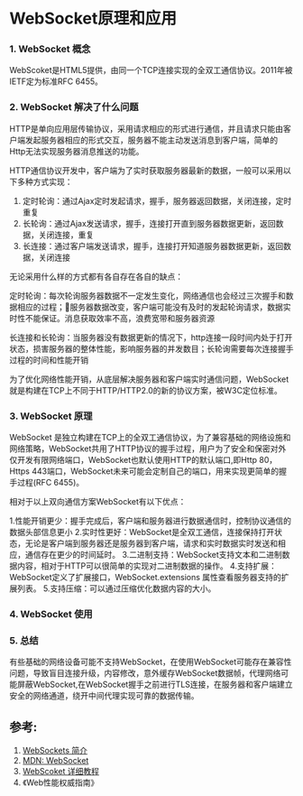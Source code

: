 # WebSocket原理和应用

### 1. WebSocket 概念

WebScoket是HTML5提供，由同一个TCP连接实现的全双工通信协议。2011年被IETF定为标准RFC 6455。

### 2. WebSocket 解决了什么问题

HTTP是单向应用层传输协议，采用请求相应的形式进行通信，并且请求只能由客户端发起服务器相应的形式交互，服务器不能主动发送消息到客户端，简单的Http无法实现服务器消息推送的功能。

HTTP通信协议开发中，客户端为了实时获取服务器最新的数据，一般可以采用以下多种方式实现：

1. 定时轮询：通过Ajax定时发起请求，握手，服务器返回数据，关闭连接，定时重复
2. 长轮询：通过Ajax发送请求，握手，连接打开直到服务器数据更新，返回数据，关闭连接，重复
3. 长连接：通过客户端发送请求，握手，连接打开知道服务器数据更新，返回数据，关闭连接

无论采用什么样的方式都有各自存在各自的缺点：

定时轮询：每次轮询服务器数据不一定发生变化，网络通信也会经过三次握手和数据相应的过程；服务器数据改变，客户端可能没有及时的发起轮询请求，数据实时性不能保证。消息获取效率不高，浪费宽带和服务器资源

长连接和长轮询：当服务器没有数据更新的情况下，http连接一段时间内处于打开状态，损害服务器的整体性能，影响服务器的并发数目；长轮询需要每次连接握手过程的时间和性能开销

为了优化网络性能开销，从底层解决服务器和客户端实时通信问题，WebSocket就是构建在TCP上不同于HTTP/HTTP2.0的新的协议方案，被W3C定位标准。

### 3. WebSocket 原理

WebSocket 是独立构建在TCP上的全双工通信协议，为了兼容基础的网络设施和网络策略，WebSocket共用了HTTP协议的握手过程，用户为了安全和保密对外仅开发有限网络端口，WebSocket也默认使用HTTP的默认端口,即Http 80，Https 443端口，WebSocket未来可能会定制自己的端口，用来实现更简单的握手过程(RFC 6455)。

相对于以上双向通信方案WebSocket有以下优点：

1.性能开销更少：握手完成后，客户端和服务器进行数据通信时，控制协议通信的数据头部信息更小
2.实时性更好：WebSocket是全双工通信，连接保持打开状态，无论是客户端到服务器还是服务器到客户端，请求和实时数据实时发送和相应，通信存在更少的时间延时。
3.二进制支持：WebSocket支持文本和二进制数据内容，相对于HTTP可以很简单的实现对二进制数据的操作。
4.支持扩展：WebSocket定义了扩展接口，WebSocket.extensions 属性查看服务器支持的扩展列表。
5.支持压缩：可以通过压缩优化数据内容的大小。

### 4. WebSocket 使用

### 5. 总结

有些基础的网络设备可能不支持WebSocket，在使用WebSocket可能存在兼容性问题，导致盲目连接升级，内容修改，意外缓存WebSocket数据帧，代理网络可能屏蔽WebSocket,在WebSocket握手之前进行TLS连接，在服务器和客户端建立安全的网络通道，绕开中间代理实现可靠的数据传输。


## 参考:
1. [WebSockets 简介](https://www.html5rocks.com/zh/tutorials/websockets/basics/#toc-introduction-lowlatency)
2. [MDN: WebSocket](https://developer.mozilla.org/zh-CN/docs/Web/API/WebSocket)
3. [WebScoket 详细教程](https://www.cnblogs.com/jingmoxukong/p/7755643.html)
4. 《Web性能权威指南》